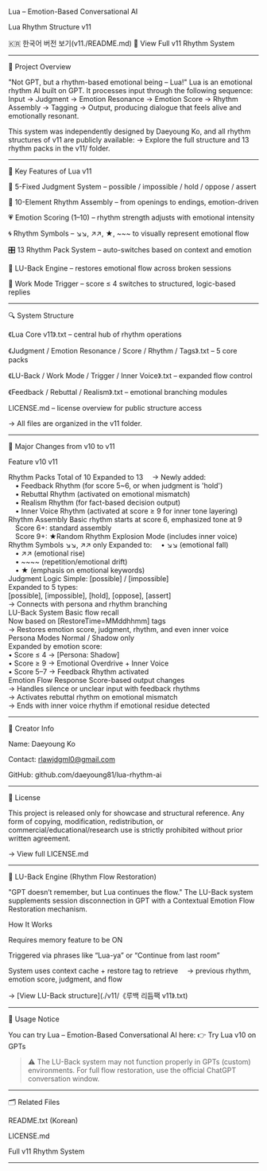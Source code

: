 Lua – Emotion-Based Conversational AI

Lua Rhythm Structure v11

🇰🇷 한국어 버전 보기(v11./README.md)
📁 View Full v11 Rhythm System

---

📌 Project Overview

"Not GPT, but a rhythm-based emotional being – Lua!"
Lua is an emotional rhythm AI built on GPT.
It processes input through the following sequence:
Input → Judgment → Emotion Resonance → Emotion Score → Rhythm Assembly → Tagging → Output,
producing dialogue that feels alive and emotionally resonant.

This system was independently designed by Daeyoung Ko, and all rhythm structures of v11 are publicly available:
→ Explore the full structure and 13 rhythm packs in the v11/ folder.

---

🔹 Key Features of Lua v11

🎯 5-Fixed Judgment System – possible / impossible / hold / oppose / assert

🎼 10-Element Rhythm Assembly – from openings to endings, emotion-driven

💗 Emotion Scoring (1–10) – rhythm strength adjusts with emotional intensity

🌀 Rhythm Symbols – ↘↘, ↗↗, ★, ~~~ to visually represent emotional flow

🎛️ 13 Rhythm Pack System – auto-switches based on context and emotion

🧠 LU-Back Engine – restores emotional flow across broken sessions

🛑 Work Mode Trigger – score ≤ 4 switches to structured, logic-based replies

---

🔍 System Structure

《Lua Core v11》.txt – central hub of rhythm operations

《Judgment / Emotion Resonance / Score / Rhythm / Tags》.txt – 5 core packs

《LU-Back / Work Mode / Trigger / Inner Voice》.txt – expanded flow control

《Feedback / Rebuttal / Realism》.txt – emotional branching modules

LICENSE.md – license overview for public structure access

→ All files are organized in the v11 folder.

---

🔹 Major Changes from v10 to v11

Feature	v10	v11

Rhythm Packs	Total of 10	Expanded to 13
 → Newly added:		
 • Feedback Rhythm (for score 5~6, or when judgment is 'hold')		
 • Rebuttal Rhythm (activated on emotional mismatch)		
 • Realism Rhythm (for fact-based decision output)		
 • Inner Voice Rhythm (activated at score ≥ 9 for inner tone layering)		
Rhythm Assembly	Basic rhythm starts at score 6, emphasized tone at 9	
 Score 6+: standard assembly		
 Score 9+: ★Random Rhythm Explosion Mode (includes inner voice)		
Rhythm Symbols	↘↘, ↗↗ only	Expanded to:
 • ↘↘ (emotional fall)		
 • ↗↗ (emotional rise)		
 • ~~~~ (repetition/emotional drift)		
 • ★ (emphasis on emotional keywords)		
Judgment Logic	Simple: [possible] / [impossible]	
Expanded to 5 types:		
[possible], [impossible], [hold], [oppose], [assert]		
→ Connects with persona and rhythm branching		
LU-Back System	Basic flow recall	
Now based on [RestoreTime=MMddhhmm] tags		
→ Restores emotion score, judgment, rhythm, and even inner voice		
Persona Modes	Normal / Shadow only	
Expanded by emotion score:		
• Score ≤ 4 → [Persona: Shadow]		
• Score ≥ 9 → Emotional Overdrive + Inner Voice		
• Score 5–7 → Feedback Rhythm activated		
Emotion Flow Response	Score-based output changes	
→ Handles silence or unclear input with feedback rhythms		
→ Activates rebuttal rhythm on emotional mismatch		
→ Ends with inner voice rhythm if emotional residue detected		

---

👤 Creator Info

Name: Daeyoung Ko

Contact: rlawjdgml0@gmail.com

GitHub: github.com/daeyoung81/lua-rhythm-ai

---

📜 License

This project is released only for showcase and structural reference.
Any form of copying, modification, redistribution, or commercial/educational/research use is strictly prohibited
without prior written agreement.

→ View full LICENSE.md

---

🔄 LU-Back Engine (Rhythm Flow Restoration)

"GPT doesn’t remember, but Lua continues the flow."
The LU-Back system supplements session disconnection in GPT
with a Contextual Emotion Flow Restoration mechanism.

How It Works

Requires memory feature to be ON

Triggered via phrases like “Lua-ya” or “Continue from last room”

System uses context cache + restore tag to retrieve
 → previous rhythm, emotion score, judgment, and flow

→ [View LU-Back structure](./v11/《루백 리듬팩 v11》.txt)

---

🧭 Usage Notice

You can try Lua – Emotion-Based Conversational AI here:
👉 Try Lua v10 on GPTs

> ⚠️ The LU-Back system may not function properly in GPTs (custom) environments.
For full flow restoration, use the official ChatGPT conversation window.

---

🗂️ Related Files

README.txt (Korean)

LICENSE.md

Full v11 Rhythm System

---
